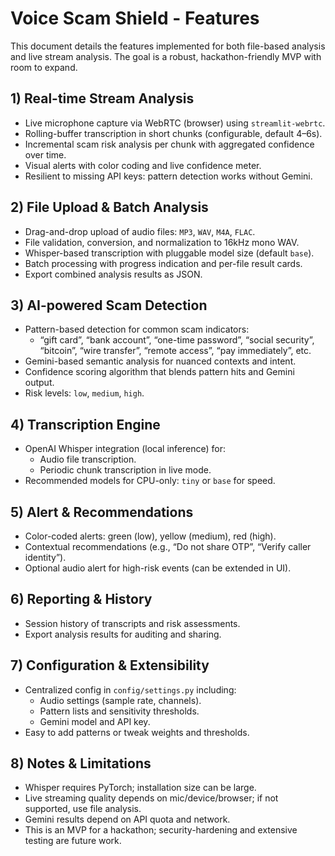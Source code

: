 # Voice Scam Shield - Features

This document details the features implemented for both file-based analysis and live stream analysis. The goal is a robust, hackathon-friendly MVP with room to expand.

## 1) Real-time Stream Analysis
- Live microphone capture via WebRTC (browser) using `streamlit-webrtc`.
- Rolling-buffer transcription in short chunks (configurable, default 4–6s).
- Incremental scam risk analysis per chunk with aggregated confidence over time.
- Visual alerts with color coding and live confidence meter.
- Resilient to missing API keys: pattern detection works without Gemini.

## 2) File Upload & Batch Analysis
- Drag-and-drop upload of audio files: `MP3`, `WAV`, `M4A`, `FLAC`.
- File validation, conversion, and normalization to 16kHz mono WAV.
- Whisper-based transcription with pluggable model size (default `base`).
- Batch processing with progress indication and per-file result cards.
- Export combined analysis results as JSON.

## 3) AI-powered Scam Detection
- Pattern-based detection for common scam indicators:
  - “gift card”, “bank account”, “one-time password”, “social security”, “bitcoin”, “wire transfer”, “remote access”, “pay immediately”, etc.
- Gemini-based semantic analysis for nuanced contexts and intent.
- Confidence scoring algorithm that blends pattern hits and Gemini output.
- Risk levels: `low`, `medium`, `high`.

## 4) Transcription Engine
- OpenAI Whisper integration (local inference) for:
  - Audio file transcription.
  - Periodic chunk transcription in live mode.
- Recommended models for CPU-only: `tiny` or `base` for speed.

## 5) Alert & Recommendations
- Color-coded alerts: green (low), yellow (medium), red (high).
- Contextual recommendations (e.g., “Do not share OTP”, “Verify caller identity”).
- Optional audio alert for high-risk events (can be extended in UI).

## 6) Reporting & History
- Session history of transcripts and risk assessments.
- Export analysis results for auditing and sharing.

## 7) Configuration & Extensibility
- Centralized config in `config/settings.py` including:
  - Audio settings (sample rate, channels).
  - Pattern lists and sensitivity thresholds.
  - Gemini model and API key.
- Easy to add patterns or tweak weights and thresholds.

## 8) Notes & Limitations
- Whisper requires PyTorch; installation size can be large.
- Live streaming quality depends on mic/device/browser; if not supported, use file analysis.
- Gemini results depend on API quota and network.
- This is an MVP for a hackathon; security-hardening and extensive testing are future work.
